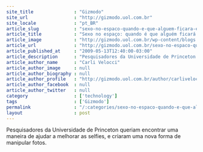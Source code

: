 ```yaml
---
site_title               : "Gizmodo"
site_url                 : "http://gizmodo.uol.com.br"
site_locale              : "pt_BR"
article_slug             : "sexo-no-espaco-quando-e-que-alguem-ficara-excitado-em-gravidade-zero"
article_title            : "Sexo no espaço: quando é que alguém ficará excitado em gravidade zero?"
article_image            : "http://gizmodo.uol.com.br/wp-content/blogs.dir/8/files/2016/08/selfie.jpg"
article_url              : "http://gizmodo.uol.com.br/sexo-no-espaco-quando-e-que-alguem-ficara-excitado-em-gravidade-zero/"
article_published_at     : "2009-05-13T12:40:00-03:00"
article_description      : "Pesquisadores da Universidade de Princeton queriam encontrar uma maneira de ajudar a melhorar as selfies, e criaram uma nova forma de manipular fotos."
article_author_name      : "Carli Velocci"
article_author_image     : null
article_author_biography : null
article_author_profile   : "http://gizmodo.uol.com.br/author/carlivelocci/"
article_author_facebook  : null
article_author_twitter   : null
category                 : ['technology']
tags                     : ['Gizmodo']
permalink                : "/:categories/sexo-no-espaco-quando-e-que-alguem-ficara-excitado-em-gravidade-zero/"
layout                   : post
---
```


Pesquisadores da Universidade de Princeton queriam encontrar uma maneira de ajudar a melhorar as selfies, e criaram uma nova forma de manipular fotos.
